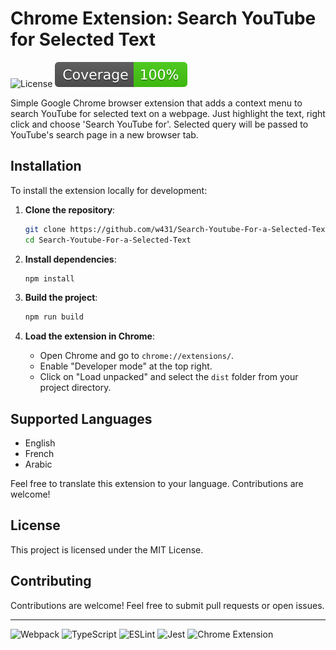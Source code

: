 # Chrome Extension: Search YouTube for Selected Text

![License](https://img.shields.io/badge/license-MIT-blue.svg) ![Coverage](./badges/coverage.svg)

Simple Google Chrome browser extension that adds a context menu to search YouTube for selected text on a webpage.
Just highlight the text, right click and choose 'Search YouTube for'.
Selected query will be passed to YouTube's search page in a new browser tab.

## Installation

To install the extension locally for development:

1. **Clone the repository**:

    ```sh
    git clone https://github.com/w431/Search-Youtube-For-a-Selected-Text.git
    cd Search-Youtube-For-a-Selected-Text
    ```

2. **Install dependencies**:

    ```sh
    npm install
    ```

3. **Build the project**:

    ```sh
    npm run build
    ```

4. **Load the extension in Chrome**:
    - Open Chrome and go to `chrome://extensions/`.
    - Enable "Developer mode" at the top right.
    - Click on "Load unpacked" and select the `dist` folder from your project directory.

## Supported Languages

-   English
-   French
-   Arabic

Feel free to translate this extension to your language. Contributions are welcome!

## License

This project is licensed under the MIT License.

## Contributing

Contributions are welcome! Feel free to submit pull requests or open issues.

<hr>

<p>
  <img src="https://img.shields.io/badge/Webpack-8DD6F9?logo=webpack&logoColor=black" alt="Webpack" />
  <img src="https://img.shields.io/badge/TypeScript-007ACC?logo=typescript&logoColor=white" alt="TypeScript" />
  <img src="https://img.shields.io/badge/ESLint-4B32C3?logo=eslint&logoColor=white" alt="ESLint" />
  <img src="https://img.shields.io/badge/Jest-323330?logo=Jest&logoColor=white" alt="Jest" />
  <img src="https://img.shields.io/badge/Chrome_Extension-4285F4?logo=google-chrome&logoColor=white" alt="Chrome Extension" />
</p>
